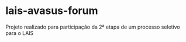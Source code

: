 # lais-avasus-forum
Projeto realizado para participação da 2ª etapa de um processo seletivo para o LAIS
